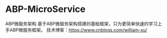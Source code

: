 # ABP-MicroService
ABP微服务架构
基于ABP微服务架构搭建的基础框架，只为更简单快速的学习上手ABP微服务框架。
技术博客：https://www.cnblogs.com/william-xu/
